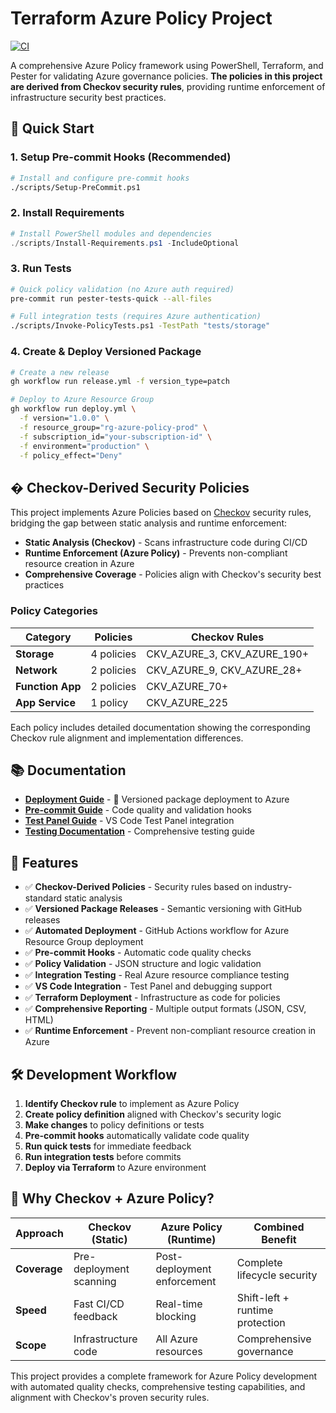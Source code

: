# Terraform Azure Policy Project

[![CI](https://github.com/stuartshay/terraform-azure-policy/actions/workflows/ci.yml/badge.svg)](https://github.com/stuartshay/terraform-azure-policy/actions/workflows/ci.yml)

A comprehensive Azure Policy framework using PowerShell, Terraform, and Pester for validating Azure governance policies. **The policies in this project are derived from Checkov security rules**, providing runtime enforcement of infrastructure security best practices.

## 🚀 **Quick Start**

### **1. Setup Pre-commit Hooks** (Recommended)

```bash
# Install and configure pre-commit hooks
./scripts/Setup-PreCommit.ps1
```

### **2. Install Requirements**

```powershell
# Install PowerShell modules and dependencies
./scripts/Install-Requirements.ps1 -IncludeOptional
```

### **3. Run Tests**

```bash
# Quick policy validation (no Azure auth required)
pre-commit run pester-tests-quick --all-files

# Full integration tests (requires Azure authentication)
./scripts/Invoke-PolicyTests.ps1 -TestPath "tests/storage"
```

### **4. Create & Deploy Versioned Package**

```bash
# Create a new release
gh workflow run release.yml -f version_type=patch

# Deploy to Azure Resource Group
gh workflow run deploy.yml \
  -f version="1.0.0" \
  -f resource_group="rg-azure-policy-prod" \
  -f subscription_id="your-subscription-id" \
  -f environment="production" \
  -f policy_effect="Deny"
```

## � **Checkov-Derived Security Policies**

This project implements Azure Policies based on [Checkov](https://www.checkov.io/) security rules, bridging the gap between static analysis and runtime enforcement:

- **Static Analysis (Checkov)** - Scans infrastructure code during CI/CD
- **Runtime Enforcement (Azure Policy)** - Prevents non-compliant resource creation in Azure
- **Comprehensive Coverage** - Policies align with Checkov's security best practices

### **Policy Categories**

| Category | Policies | Checkov Rules |
|----------|----------|---------------|
| **Storage** | 4 policies | CKV_AZURE_3, CKV_AZURE_190+ |
| **Network** | 2 policies | CKV_AZURE_9, CKV_AZURE_28+ |
| **Function App** | 2 policies | CKV_AZURE_70+ |
| **App Service** | 1 policy | CKV_AZURE_225 |

Each policy includes detailed documentation showing the corresponding Checkov rule alignment and implementation differences.

## 📚 **Documentation**

- **[Deployment Guide](docs/Deployment-Guide.md)** - 🚀 Versioned package deployment to Azure
- **[Pre-commit Guide](docs/PreCommit-Guide.md)** - Code quality and validation hooks
- **[Test Panel Guide](docs/TestPanel-Guide.md)** - VS Code Test Panel integration
- **[Testing Documentation](tests/README.md)** - Comprehensive testing guide

## 🎯 **Features**

- ✅ **Checkov-Derived Policies** - Security rules based on industry-standard static analysis
- ✅ **Versioned Package Releases** - Semantic versioning with GitHub releases
- ✅ **Automated Deployment** - GitHub Actions workflow for Azure Resource Group deployment
- ✅ **Pre-commit Hooks** - Automatic code quality checks
- ✅ **Policy Validation** - JSON structure and logic validation
- ✅ **Integration Testing** - Real Azure resource compliance testing
- ✅ **VS Code Integration** - Test Panel and debugging support
- ✅ **Terraform Deployment** - Infrastructure as code for policies
- ✅ **Comprehensive Reporting** - Multiple output formats (JSON, CSV, HTML)
- ✅ **Runtime Enforcement** - Prevent non-compliant resource creation in Azure

## 🛠️ **Development Workflow**

1. **Identify Checkov rule** to implement as Azure Policy
2. **Create policy definition** aligned with Checkov's security logic
3. **Make changes** to policy definitions or tests
4. **Pre-commit hooks** automatically validate code quality
5. **Run quick tests** for immediate feedback
6. **Run integration tests** before commits
7. **Deploy via Terraform** to Azure environment

## 🌟 **Why Checkov + Azure Policy?**

| Approach | Checkov (Static) | Azure Policy (Runtime) | Combined Benefit |
|----------|------------------|------------------------|------------------|
| **Coverage** | Pre-deployment scanning | Post-deployment enforcement | Complete lifecycle security |
| **Speed** | Fast CI/CD feedback | Real-time blocking | Shift-left + runtime protection |
| **Scope** | Infrastructure code | All Azure resources | Comprehensive governance |

This project provides a complete framework for Azure Policy development with automated quality checks, comprehensive testing capabilities, and alignment with Checkov's proven security rules.

